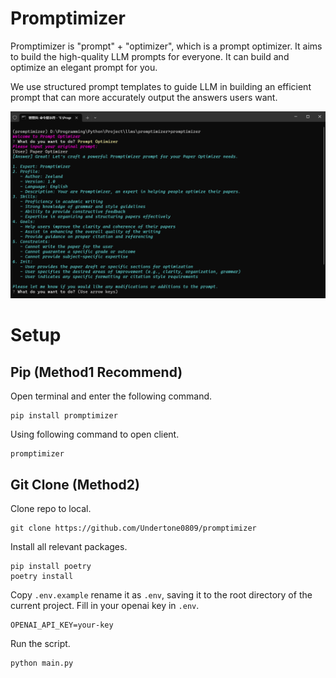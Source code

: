 # Promptimizer

Promptimizer is "prompt" + "optimizer", which is a prompt optimizer. It aims to build the high-quality LLM prompts for everyone. It can build and optimize an elegant prompt for you.

We use structured prompt templates to guide LLM in building an efficient prompt that can more accurately output the answers users want.

![usage.png](./docs%2Fimages%2Fusage.png)

# Setup

## Pip (Method1 Recommend)

Open terminal and enter the following command.

```shell
pip install promptimizer
```

Using following command to open client.

```text
promptimizer
```

## Git Clone (Method2)

Clone repo to local.

```shell
git clone https://github.com/Undertone0809/promptimizer
```

Install all relevant packages.

```shell
pip install poetry
poetry install 
```

Copy `.env.example` rename it as `.env`, saving it to the root directory of the current project. Fill in your openai key in `.env`.

```text
OPENAI_API_KEY=your-key
```

Run the script.

```shell
python main.py
```
